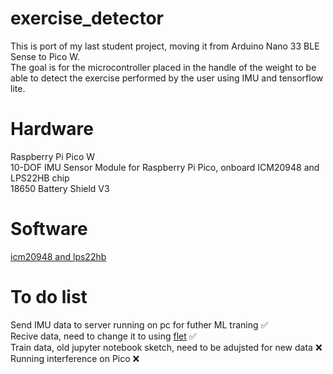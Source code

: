 # exercise_detector
This is port of my last student project, moving it from Arduino Nano 33 BLE Sense to Pico W.<br>
The goal is for the microcontroller placed in the handle of the weight to be able to detect the exercise performed by the user using IMU and tensorflow lite.<br>
# Hardware
Raspberry Pi Pico W<br>
10-DOF IMU Sensor Module for Raspberry Pi Pico, onboard ICM20948 and LPS22HB chip<br>
18650 Battery Shield V3
# Software
[icm20948 and lps22hb](https://www.waveshare.com/wiki/Pico-10DOF-IMU)<br>
# To do list
Send IMU data to server running on pc for futher ML traning :white_check_mark:<br>
Recive data, need to change it to using [flet](https://flet.dev/) :white_check_mark: <br>
Train data, old jupyter notebook sketch, need to be adujsted for new data :x:<br>
Running interference on Pico :x:<br>
